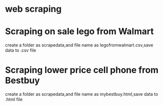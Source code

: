 # web scraping

# Scraping on sale  lego from Walmart

create a folder as scrapedata,and file name as legofromwalmart.csv,save data to .csv file

# Scraping lower price cell phone from Bestbuy

create a folder as scrapedata,and file name as mybestbuy.html,save data to .html file


